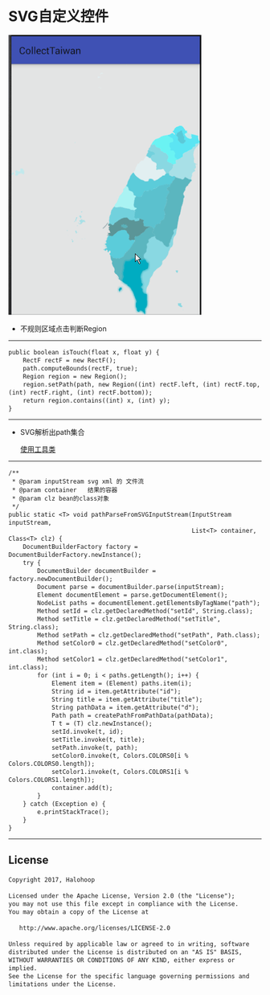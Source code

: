 # SVG自定义控件

![demo](./taiwan.gif)

* 不规则区域点击判断Region

---

    public boolean isTouch(float x, float y) {
        RectF rectF = new RectF();
        path.computeBounds(rectF, true);
        Region region = new Region();
        region.setPath(path, new Region((int) rectF.left, (int) rectF.top, (int) rectF.right, (int) rectF.bottom));
        return region.contains((int) x, (int) y);
    }

---

* SVG解析出path集合
    
    [使用工具类](https://github.com/halohoop/Halohoop_Code_Schools_New/blob/android_templete_solutions/Android/android_templete_solutions/Class.md#007path%E8%A7%A3%E6%9E%90%E5%B7%A5%E5%85%B7%E7%B1%BBpathparserjava)

---
    /**
     * @param inputStream svg xml 的 文件流
     * @param container   结果的容器
     * @param clz bean的class对象
     */
    public static <T> void pathParseFromSVGInputStream(InputStream inputStream,
                                                       List<T> container, Class<T> clz) {
        DocumentBuilderFactory factory = DocumentBuilderFactory.newInstance();
        try {
            DocumentBuilder documentBuilder = factory.newDocumentBuilder();
            Document parse = documentBuilder.parse(inputStream);
            Element documentElement = parse.getDocumentElement();
            NodeList paths = documentElement.getElementsByTagName("path");
            Method setId = clz.getDeclaredMethod("setId", String.class);
            Method setTitle = clz.getDeclaredMethod("setTitle", String.class);
            Method setPath = clz.getDeclaredMethod("setPath", Path.class);
            Method setColor0 = clz.getDeclaredMethod("setColor0", int.class);
            Method setColor1 = clz.getDeclaredMethod("setColor1", int.class);
            for (int i = 0; i < paths.getLength(); i++) {
                Element item = (Element) paths.item(i);
                String id = item.getAttribute("id");
                String title = item.getAttribute("title");
                String pathData = item.getAttribute("d");
                Path path = createPathFromPathData(pathData);
                T t = (T) clz.newInstance();
                setId.invoke(t, id);
                setTitle.invoke(t, title);
                setPath.invoke(t, path);
                setColor0.invoke(t, Colors.COLORS0[i % Colors.COLORS0.length]);
                setColor1.invoke(t, Colors.COLORS1[i % Colors.COLORS1.length]);
                container.add(t);
            }
        } catch (Exception e) {
            e.printStackTrace();
        }
    }

---


## License

    Copyright 2017, Halohoop

    Licensed under the Apache License, Version 2.0 (the "License");
    you may not use this file except in compliance with the License.
    You may obtain a copy of the License at

       http://www.apache.org/licenses/LICENSE-2.0

    Unless required by applicable law or agreed to in writing, software
    distributed under the License is distributed on an "AS IS" BASIS,
    WITHOUT WARRANTIES OR CONDITIONS OF ANY KIND, either express or implied.
    See the License for the specific language governing permissions and
    limitations under the License.